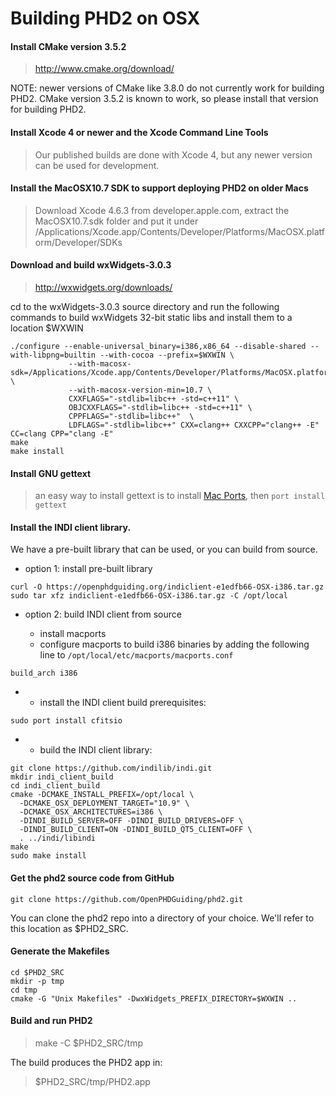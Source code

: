 # Building PHD2 on OSX

#### Install CMake version 3.5.2

> http://www.cmake.org/download/

NOTE: newer versions of CMake like 3.8.0 do not currently work for building PHD2. CMake version 3.5.2 is known to work, so please install that version for building PHD2.

#### Install Xcode 4 or newer and the Xcode Command Line Tools

> Our published builds are done with Xcode 4, but any newer version can be used for development.

#### Install the MacOSX10.7 SDK to support deploying PHD2 on older Macs

> Download Xcode 4.6.3 from developer.apple.com, extract the MacOSX10.7.sdk folder and put it under /Applications/Xcode.app/Contents/Developer/Platforms/MacOSX.platform/Developer/SDKs

#### Download and build wxWidgets-3.0.3

> http://wxwidgets.org/downloads/

cd to the wxWidgets-3.0.3 source directory and run the following commands to build wxWidgets 32-bit static libs and install them to a location $WXWIN

```
./configure --enable-universal_binary=i386,x86_64 --disable-shared --with-libpng=builtin --with-cocoa --prefix=$WXWIN \
             --with-macosx-sdk=/Applications/Xcode.app/Contents/Developer/Platforms/MacOSX.platform/Developer/SDKs/MacOSX10.7.sdk/ \
             --with-macosx-version-min=10.7 \
             CXXFLAGS="-stdlib=libc++ -std=c++11" \
             OBJCXXFLAGS="-stdlib=libc++ -std=c++11" \
             CPPFLAGS="-stdlib=libc++"  \
             LDFLAGS="-stdlib=libc++" CXX=clang++ CXXCPP="clang++ -E" CC=clang CPP="clang -E"
make
make install
```

#### Install GNU gettext

> an easy way to install gettext is to install [Mac Ports](https://www.macports.org/install.php), then ```port install gettext```

#### Install the INDI client library.

We have a pre-built library that can be used, or you can build from source.

  * option 1: install pre-built library

```
curl -O https://openphdguiding.org/indiclient-e1edfb66-OSX-i386.tar.gz
sudo tar xfz indiclient-e1edfb66-OSX-i386.tar.gz -C /opt/local
```

  * option 2: build INDI client from source

      * install macports
      * configure macports to build i386 binaries by adding the following line to `/opt/local/etc/macports/macports.conf`

```
build_arch i386
```

  *
    * install the INDI client build prerequisites:

```
sudo port install cfitsio
```

  *
    * build the INDI client library:

```
git clone https://github.com/indilib/indi.git
mkdir indi_client_build
cd indi_client_build
cmake -DCMAKE_INSTALL_PREFIX=/opt/local \
  -DCMAKE_OSX_DEPLOYMENT_TARGET="10.9" \
  -DCMAKE_OSX_ARCHITECTURES=i386 \
  -DINDI_BUILD_SERVER=OFF -DINDI_BUILD_DRIVERS=OFF \
  -DINDI_BUILD_CLIENT=ON -DINDI_BUILD_QT5_CLIENT=OFF \
  . ../indi/libindi
make
sudo make install
```

#### Get the phd2 source code from GitHub

```git clone https://github.com/OpenPHDGuiding/phd2.git```

You can clone the phd2 repo into a directory of your choice. We'll refer to this location as $PHD2\_SRC.

#### Generate the Makefiles

```
cd $PHD2_SRC
mkdir -p tmp
cd tmp
cmake -G "Unix Makefiles" -DwxWidgets_PREFIX_DIRECTORY=$WXWIN ..
```

#### Build and run PHD2

> make -C $PHD2\_SRC/tmp

The build produces the PHD2 app in:

> $PHD2\_SRC/tmp/PHD2.app
